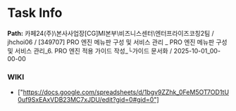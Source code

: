# Task Info

**Path:** 카페24(주)\본사사업장\[CG]MI본부\비즈니스센터\엔터프라이즈코칭2팀 / jhchoi06 / [349707] PRO 엔진 메뉴판 구성 및 서비스 관리 _ PRO 엔진 메뉴판 구성 및 서비스 관리_6. PRO 엔진 적용 가이드 작성_└가이드 문서화 / 2025-10-01_00-00-00

### WIKI
- ["https://docs.google.com/spreadsheets/d/1bgv9ZZhk_0FeM5OT7OD1tU0uf9SxEAxVDB23MC7xJDU/edit?gid=0#gid=0"]

